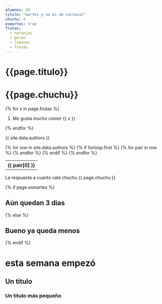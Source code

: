 ```yaml
---
alumnos: 20
titulo: "martes y no es de carnaval"
chuchu: 4
esmartes: true
frutas:
  - naranjas
  - peras
  - limones
  - fresas
---
```





# {{page.titulo}}

# {{page.chuchu}}

{% for x in page.frutas %}
1. Me gusta mucho comer {{ x }}

{% endfor %}

{{ site.data.authors }}

<table>
  {% for row in site.data.authors %}
    {% if forloop.first %}
    <tr>
      {% for pair in row %}
        <th>{{ pair[0] }}</th>
      {% endfor %}
    </tr>
    {% endif %}
  {% endfor %}
</table>


La respuesta a cuanto vale chuchu  {{ page.chuchu }}

{% if page.esmartes %}
## Aún quedan 3 dias

{% else %}
 ## Bueno ya queda menos

{% endif %}

# esta semana empezó


<h2>Un titulo</h2>

<h3>Un titulo más pequeño</h3>